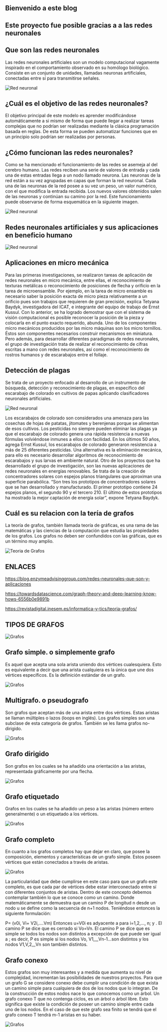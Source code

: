 ## Bienvenido a este blog 

## Este proyecto fue posible gracias a a las redes neuronales
## Que son las redes neuronales
Las redes neuronales artificiales son un modelo computacional vagamente inspirado en el comportamiento observado en su homólogo biológico​. Consiste en un conjunto de unidades, llamadas neuronas artificiales, conectadas entre sí para transmitirse señales.

![Red neuronal](https://www.bravent.net/wp-content/uploads/2019/03/redes-neuronales-post-marzo-WP-1080x870.jpg)


## ¿Cuál es el objetivo de las redes neuronales?
El objetivo principal de este modelo es aprender modificándose automáticamente a si mismo de forma que puede llegar a realizar tareas complejas que no podrían ser realizadas mediante la clásica programación basada en reglas. De esta forma se pueden automatizar funciones que en un principio solo podrían ser realizadas por personas.

## ¿Cómo funcionan las redes neuronales?
Como se ha mencionado el funcionamiento de las redes se asemeja al del cerebro humano. Las redes reciben una serie de valores de entrada y cada una de estas entradas llega a un nodo llamado neurona. Las neuronas de la red están a su vez agrupadas en capas que forman la red neuronal. Cada una de las neuronas de la red posee a su vez un peso, un valor numérico, con el que modifica la entrada recibida. Los nuevos valores obtenidos salen de las neuronas y continúan su camino por la red. Este funcionamiento puede observarse de forma esquemática en la siguiente imagen.

![Red neuronal](https://www.atriainnovation.com/wp-content/uploads/2019/10/Redes_neuronales_esquema.png)

## Redes neuronales artificiales y sus aplicaciones en beneficio humano
![Red neuronal](http://ciencia.unam.mx/uploads/textos/ar_redes_neuronales_21062018.jpg)

## Aplicaciones en micro mecánica
Para las primeras investigaciones, se realizaron tareas de aplicación de redes neuronales en micro mecánica, entre ellas, el reconocimiento de texturas metálicas o reconocimiento de posiciones de flecha y orificio en la tarea de microensamble.
Por ejemplo, en la tarea de micro ensamble es necesario saber la posición exacta de micro pieza relativamente a un orificio pues son trabajos que requieren de gran precisión, explica Tetyana Baydyk, investigadora del ICAT, e integrante del equipo de trabajo de Ernst Kussul.
Con lo anterior, se ha logrado demostrar que con el sistema de visión computacional es posible reconocer la posición de la pieza y colocarla en el punto exacto requerido, abunda.
Uno de los componentes micro mecánicos producidos por las micro máquinas son los micro tornillos. Éstos son componentes necesarios construir mecanismos en miniatura.
Pero además, para desarrollar diferentes paradigmas de redes neuronales, el grupo de investigación trata de realizar el reconocimiento de cifras escritas a mano con redes neuronales, así como el reconocimiento de rostros humanos y de escarabajos entre el follaje.

## Detección de plagas
Se trata de un proyecto enfocado al desarrollo de un instrumento de búsqueda, detección y reconocimiento de plagas, en específico del escarabajo de colorado en cultivos de papas aplicando clasificadores neuronales artificiales.

![Red neuronal](http://ciencia.unam.mx/uploads/textos/imagenes/ar_redes_neuronales_02_21062018.jpg)

Los escarabajos de colorado son considerados una amenaza para las cosechas de hojas de patatas, jitomates y berenjenas porque se alimentan de esos cultivos. Los pesticidas no siempre pueden eliminar las plagas ya que el escarabajo de colorado genera una rápida resistencia a nuevas fórmulas volviéndose inmunes a ellos con facilidad.
En los últimos 50 años, agrega Ernst Kussul, los escarabajos de colorado generaron resistencia a más de 25 diferentes pesticidas. Una alternativa es la eliminación mecánica, para ello es necesario desarrollar algoritmos de reconocimiento de escarabajos y sus larvas en ambiente natural.
Otro de los proyectos que ha desarrollado el grupo de investigación, son las nuevas aplicaciones de redes neuronales en energías renovables. Se trata de la creación de concentradores solares con espejos planos triangulares que aproximan una superficie parabólica.
“Son tres los prototipos de concentradores solares que se han desarrollado y manufacturado. El primer prototipo contiene 24 espejos planos, el segundo 90 y el tercero 210. El último de estos prototipos ha mostrado la mejor captación de energía solar”, expone Tetyana Baydyk.
## Cuál es su relacion con la tería de grafos
La teoría de grafos, también llamada teoría de gráficas, es una rama de las matemáticas y las ciencias de la computación que estudia las propiedades de los grafos. Los grafos no deben ser confundidos con las gráficas, que es un término muy amplio.

![Teoria de Grafos](https://3.bp.blogspot.com/-1Sx3DZGK0EY/VdP0ZiWH1EI/AAAAAAAAACI/Nkrw6J35mAA/s1600/222.png)





## ENLACES

https://blog.enzymeadvisinggroup.com/redes-neuronales-que-son-y-aplicaciones

https://towardsdatascience.com/graph-theory-and-deep-learning-know-hows-6556b0e9891b

https://revistadigital.inesem.es/informatica-y-tics/teoria-grafos/


## TIPOS DE GRAFOS

![Grafos](http://1.bp.blogspot.com/-gLPN4WksQrI/VdP2Q0SDPoI/AAAAAAAAACY/o0cSmF8K2Ck/s400/444.jpg)

## Grafo simple. o simplemente grafo
Es aquel que acepta una sola arista uniendo dos vértices cualesquiera. Esto es equivalente a decir que una arista cualquiera es la única que une dos vértices específicos. Es la definición estándar de un grafo.

![Grafos](http://3.bp.blogspot.com/-qUoQqe1_YJg/VdP2TOPEQGI/AAAAAAAAACg/3HbZUx8d9ag/s320/555.png)

## Multigrafo. o pseudografo 
Son grafos que aceptan más de una arista entre dos vértices. Estas aristas se llaman múltiples o lazos (loops en inglés). Los grafos simples son una subclase de esta categoría de grafos. También se les llama grafos no-dirigido.

![Grafos](http://2.bp.blogspot.com/-vxdIwKGJTm4/VdP2VoeSC8I/AAAAAAAAACo/mBGulKCJ5QU/s400/666.jpg)

## Grafo dirigido
Son grafos en los cuales se ha añadido una orientación a las aristas, representada gráficamente por una flecha.

![Grafos](http://1.bp.blogspot.com/-16WZvkHds6M/VdP2YGJUZEI/AAAAAAAAACw/D42zUhIzIw4/s400/777.png)

## Grafo etiquetado
Grafos en los cuales se ha añadido un peso a las aristas (número entero generalmente) o un etiquetado a los vértices.

![Grafos](http://2.bp.blogspot.com/-UkYPdhK-DVc/VdP2aTcC8oI/AAAAAAAAAC4/GVE4PTIFGCM/s320/888.png)

## Grafo completo
En cuanto a los grafos completos hay que dejar en claro, que posee la composición, elementos y características de un grafo simple. Estos poseen vértices que están conectados a través de aristas.

![Grafos](https://www.grapheverywhere.com/wp-content/uploads/2019/07/drupal-graph-databases-neo4j-rules-integration-1024x581.png)

La particularidad que debe cumplirse en este caso para que un grafo este completo, es que cada par de vértices debe estar interconectado entre sí con diferentes conjuntos de aristas.
Dentro de este concepto debemos contemplar también lo que se conoce como un camino. Donde matemáticamente se demuestra que un camino P de longitud n  desde un nodo u se define como la secuencia  de n+1 nodos. Teniéndose entonces la siguiente formulación:

P= (v0i, Vi+ V2i,….Vm) Entonces u=V0i es adyacente a para i=1,2,…, n; y . El camino P se dice que es cerrado si Vo=Vn. El camino P se dice que es simple se todos los nodos son distintos a  excepción de  que puede ser igual a  ; es decir, P es simple si los nodos Vo, V1,,,,Vn-1…son distintos y los nodos V1,V,2,,,Vn  son también distintos.

## Grafo conexo
Estos grafos son muy interesantes y a medida que aumenta su nivel de complejidad, incrementan las posibilidades de nuestros proyectos. Para que un grafo G se considere conexo debe cumplir una condición de que exista un camino simple para cualquiera de dos de los nodos que lo integran. De la construcción de estos nodos nace lo que conocemos como un árbol.
Un grafo conexo T que no contenga ciclos, es un árbol o árbol libre. Esto significa que existe la condición de poseer un camino simple entre cada uno de los nodos. En el caso de que este grafo sea finito se tendrá que el grafo conexo T tendrá m-1 aristas en su haber.


![Grafos](https://lh3.googleusercontent.com/proxy/6yYenBS2kczHmHZisqoUIgfo059EMoq6IN-IHqlxeRwKh8b5soWFhM-23VkVvJ9a5cabWlcwMFMWKRIp6Ot1kMCJkZtX70jxktb-lWbyFqDY600mBmnZ)

